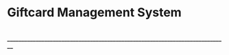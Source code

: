 <b><h1>Giftcard Management System</h1></b><br>
<b>_____________________________________________________________________________</b>
